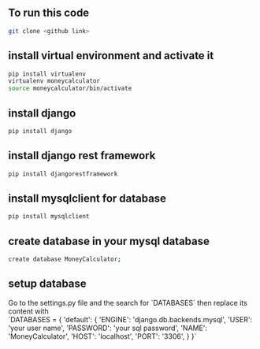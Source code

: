 ## To run this code 
``` bash
git clone <github link>
```

## install virtual environment and activate it
``` bash
pip install virtualenv
virtualenv moneycalculator
source moneycalculator/bin/activate
```

## install django
``` bash 
pip install django
```

## install django rest framework
``` bash
pip install djangorestframework
```


## install mysqlclient for database
```bash
pip install mysqlclient
```
## create database in your mysql database
```bash 
create database MoneyCalculator;
```

## setup database
<p> Go to the settings.py file and the search for `DATABASES` then replace its content with 
<br>
`DATABASES = {
    'default': {
        'ENGINE': 'django.db.backends.mysql',
        'USER': 'your user name',
        'PASSWORD': 'your sql password',
        'NAME': 'MoneyCalculator',
        'HOST': 'localhost',
        'PORT': '3306',
    }
}`</p>

